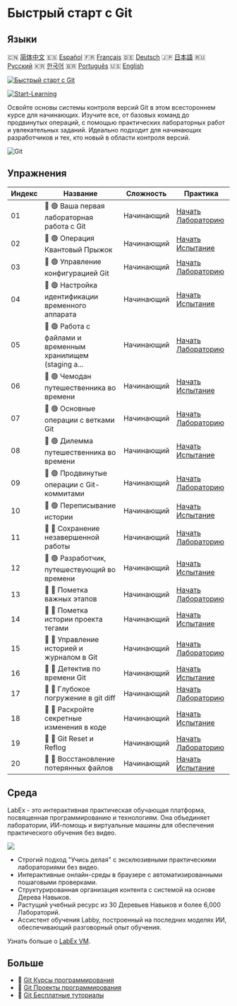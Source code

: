 # Быстрый старт с Git

## Языки

🇨🇳 [简体中文](README_zh.md) 🇪🇸 [Español](README_es.md) 🇫🇷 [Français](README_fr.md) 🇩🇪 [Deutsch](README_de.md) 🇯🇵 [日本語](README_ja.md) 🇷🇺 [Русский](README_ru.md) 🇰🇷 [한국어](README_ko.md) 🇧🇷 [Português](README_pt.md) 🇺🇸 [English](README.md) 

[![Быстрый старт с Git](https://cover-creator.labex.io/quick-start-with-git.png?lang=ru)](https://labex.io/ru/courses/quick-start-with-git)

[![Start-Learning](https://img.shields.io/badge/Start-Learning-whitesmoke?style=for-the-badge)](https://labex.io/ru/courses/quick-start-with-git)

Освойте основы системы контроля версий Git в этом всестороннем курсе для начинающих. Изучите все, от базовых команд до продвинутых операций, с помощью практических лабораторных работ и увлекательных заданий. Идеально подходит для начинающих разработчиков и тех, кто новый в области контроля версий.

![Git](https://img.shields.io/badge/Git-whitesmoke?style=for-the-badge&logo=git)


## Упражнения

|   Индекс | Название                                                    | Сложность   | Практика                                                                                                                      |
|----------|-------------------------------------------------------------|-------------|-------------------------------------------------------------------------------------------------------------------------------|
|       01 | 📖 🟢 Ваша первая лабораторная работа с Git                 | Начинающий  | <a target='_blank' href='https://labex.io/ru/tutorials/git-your-first-git-lab-92739'>Начать Лабораторию</a>                   |
|       02 | 🎯 🟢 Операция Квантовый Прыжок                             | Начинающий  | <a target='_blank' href='https://labex.io/ru/tutorials/git-operation-quantum-leap-387717'>Начать Испытание</a>                |
|       03 | 📖 🟢 Управление конфигурацией Git                          | Начинающий  | <a target='_blank' href='https://labex.io/ru/tutorials/git-git-config-management-385164'>Начать Лабораторию</a>               |
|       04 | 🎯 🟢 Настройка идентификации временного аппарата           | Начинающий  | <a target='_blank' href='https://labex.io/ru/tutorials/git-time-machine-identity-configuration-387720'>Начать Испытание</a>   |
|       05 | 📖 🟢 Работа с файлами и временным хранилищем (staging a... | Начинающий  | <a target='_blank' href='https://labex.io/ru/tutorials/git-working-with-files-and-staging-area-387457'>Начать Лабораторию</a> |
|       06 | 🎯 🟢 Чемодан путешественника во времени                    | Начинающий  | <a target='_blank' href='https://labex.io/ru/tutorials/git-the-time-traveler-s-suitcase-387725'>Начать Испытание</a>          |
|       07 | 📖 🟢 Основные операции с ветками Git                       | Начинающий  | <a target='_blank' href='https://labex.io/ru/tutorials/git-git-branch-basic-operations-385163'>Начать Лабораторию</a>         |
|       08 | 🎯 🟢 Дилемма путешественника во времени                    | Начинающий  | <a target='_blank' href='https://labex.io/ru/tutorials/git-the-time-traveler-s-dilemma-387733'>Начать Испытание</a>           |
|       09 | 📖 🟢 Продвинутые операции с Git-коммитами                  | Начинающий  | <a target='_blank' href='https://labex.io/ru/tutorials/git-advanced-git-commit-operations-387471'>Начать Лабораторию</a>      |
|       10 | 🎯 🟢 Переписывание истории                                 | Начинающий  | <a target='_blank' href='https://labex.io/ru/tutorials/git-rewriting-history-387746'>Начать Испытание</a>                     |
|       11 | 📖 🔵 Сохранение незавершенной работы                       | Начинающий  | <a target='_blank' href='https://labex.io/ru/tutorials/git-saving-work-in-progress-387492'>Начать Лабораторию</a>             |
|       12 | 🎯 🟢 Разработчик, путешествующий во времени                | Начинающий  | <a target='_blank' href='https://labex.io/ru/tutorials/git-the-time-traveling-developer-387759'>Начать Испытание</a>          |
|       13 | 📖 🔵 Пометка важных этапов                                 | Начинающий  | <a target='_blank' href='https://labex.io/ru/tutorials/git-marking-important-milestones-387493'>Начать Лабораторию</a>        |
|       14 | 🎯 🔵 Пометка истории проекта тегами                        | Начинающий  | <a target='_blank' href='https://labex.io/ru/tutorials/git-tagging-your-project-s-history-387763'>Начать Испытание</a>        |
|       15 | 📖 🔵 Управление историей и журналом в Git                  | Начинающий  | <a target='_blank' href='https://labex.io/ru/tutorials/git-git-history-and-log-management-387490'>Начать Лабораторию</a>      |
|       16 | 🎯 🔵 Детектив по времени Git                               | Начинающий  | <a target='_blank' href='https://labex.io/ru/tutorials/git-git-time-detective-387782'>Начать Испытание</a>                    |
|       17 | 📖 🔵 Глубокое погружение в git diff                        | Начинающий  | <a target='_blank' href='https://labex.io/ru/tutorials/git-git-diff-deep-dive-387489'>Начать Лабораторию</a>                  |
|       18 | 🎯 🔵 Раскройте секретные изменения в коде                  | Начинающий  | <a target='_blank' href='https://labex.io/ru/tutorials/uncover-the-secret-code-changes-387768'>Начать Испытание</a>           |
|       19 | 📖 🔵 Git Reset и Reflog                                    | Начинающий  | <a target='_blank' href='https://labex.io/ru/tutorials/git-git-reset-and-reflog-387491'>Начать Лабораторию</a>                |
|       20 | 🎯 🔵 Восстановление потерянных файлов                      | Начинающий  | <a target='_blank' href='https://labex.io/ru/tutorials/git-recover-the-lost-files-387781'>Начать Испытание</a>                |

## Среда

LabEx - это интерактивная практическая обучающая платформа, посвященная программированию и технологиям. Она объединяет лаборатории, ИИ-помощь и виртуальные машины для обеспечения практического обучения без видео.

![](https://tutorial-screenshot.getvm.io/images/vm-1725247253.png)

- Строгий подход "Учись делая" с эксклюзивными практическими лабораториями без видео.
- Интерактивные онлайн-среды в браузере с автоматизированными пошаговыми проверками.
- Структурированная организация контента с системой на основе Дерева Навыков.
- Растущий учебный ресурс из 30 Деревьев Навыков и более 6,000 Лабораторий.
- Ассистент обучения Labby, построенный на последних моделях ИИ, обеспечивающий разговорный опыт обучения.

Узнать больше о [LabEx VM](https://support.labex.io/using-labex/virtual-machine).

## Больше

- 🔗 [Git Курсы программирования](https://github.com/labex-labs/awesome-programming-courses)
- 🔗 [Git Проекты программирования](https://github.com/labex-labs/awesome-programming-projects)
- 🔗 [Git Бесплатные туториалы](https://github.com/labex-labs/git-free-tutorials)

